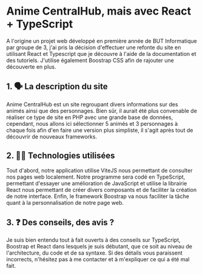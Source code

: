 # Anime CentralHub, mais avec React + TypeScript

A l'origine un projet web développé en première année de BUT Informatique par groupe de 3, j'ai pris la décision d'effectuer une refonte du site en utilisant React et Typescript que je découvre
à l'aide de la documentation et des tutoriels. J'utilise également Boostrap CSS afin de rajouter une découverte en plus.

## 1. 🗣️ La description du site
Anime CentralHub est un site regroupant divers informations sur des animés ainsi que des personnages. Bien sûr, il aurait été plus convenable de réaliser ce type de site en PHP avec une grande base de données,
cependant, nous allons ici sélectionner 5 animés et 3 personnages à chaque fois afin d'en faire une version plus simpliste, il s'agit après tout de découvrir de nouveaux frameworks.

## 2. 👨‍💻 Technologies utilisées
Tout d'abord, notre application utilise ViteJS nous permettant de consulter nos pages web localement.
Notre programme sera codé en TypeScript, permettant d'essayer une amélioration de JavaScript et utilise la librairie React nous permettant de créer divers composants
et de faciliter la création de notre interface.
Enfin, le framework Boostrap va nous faciliter la tâche quant à la personnalisation de notre page web.

## 3. ❓ Des conseils, des avis ?
Je suis bien entendu tout à fait ouverts à des conseils sur TypeScript, Boostrap et React dans lesquels je suis débutant, que ce soit au niveau de l'architecture, du code et de sa syntaxe. Si
des détails vous paraissent incorrects, n'hésitez pas à me contacter et à m'expliquer ce qui a été mal fait.

